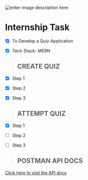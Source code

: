 
  

![enter image description here](https://illumnus.com/wp-content/uploads/2018/12/logo-horizontal.png)

  

# Internship Task

  

  

-  [x] To Develop a Quiz Application

  

-  [x] Tech Stack- MERN

  

  

>  ## CREATE QUIZ

  

- [x] Step 1

  

- [x] Step 2

  

- [x] Step 3

  

>  ## ATTEMPT QUIZ

  

  

- [x] Step 1

  

- [ ] Step 2

  

- [ ] Step 3

  
  

>  ## POSTMAN API DOCS

[Click here to visit the API docs](https://documenter.getpostman.com/view/2841700/SWLZfAdz?version=latest)